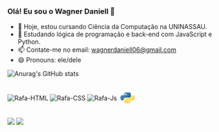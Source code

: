 ### Olá! Eu sou o Wagner Daniell 👋

- 🔭 Hoje, estou cursando Ciência da Computação na UNINASSAU.
- 🌱 Estudando lógica de programação e back-end com JavaScript e Python.
- 📫 Contate-me no email: wagnerdaniell06@gmail.com
- 😄 Pronouns: ele/dele

![Anurag's GitHub stats](https://github-readme-stats.vercel.app/api?username=WagnerDaniell&show_icons=true&theme=dark)

<div style="display: inline_block"><br>
  <img align="center" alt="Rafa-HTML" height="30" width="75" src="https://img.shields.io/badge/HTML-239120?style=for-the-badge&logo=html5&logoColor=white">
  <img align="center" alt="Rafa-CSS" height="30" width="70" src="https://img.shields.io/badge/CSS-239120?&style=for-the-badge&logo=css3&logoColor=white">
  <img align="center" alt="Rafa-Js" height="30" width="85" src="https://img.shields.io/badge/JavaScript-F7DF1E?style=for-the-badge&logo=javascript&logoColor=black">
  <img align="center" alt="Rafa-Python" height="30" width="40" src="https://raw.githubusercontent.com/devicons/devicon/master/icons/python/python-original.svg">
</div>
  
  ##
 
<div> 
  <a href="https://instagram.com/wagnerdaniell" target="_blank"><img src="https://img.shields.io/badge/-Instagram-%23E4405F?style=for-the-badge&logo=instagram&logoColor=white" target="_blank"></a>
  <a href="https://www.linkedin.com/in/wagner-daniel-0535122b6/" target="_blank"><img src="https://img.shields.io/badge/-LinkedIn-%230077B5?style=for-the-badge&logo=linkedin&logoColor=white" target="_blank"></a>  
</div>



